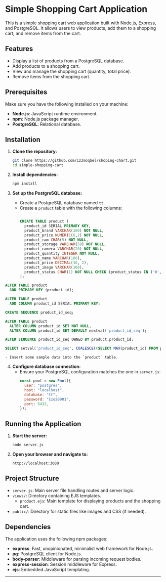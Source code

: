 
# Simple Shopping Cart Application

This is a simple shopping cart web application built with Node.js, Express, and PostgreSQL. It allows users to view products, add them to a shopping cart, and remove items from the cart.

## Features

- Display a list of products from a PostgreSQL database.
- Add products to a shopping cart.
- View and manage the shopping cart (quantity, total price).
- Remove items from the shopping cart.

## Prerequisites

Make sure you have the following installed on your machine:

- **Node.js**: JavaScript runtime environment.
- **npm**: Node.js package manager.
- **PostgreSQL**: Relational database.

## Installation

1. **Clone the repository:**
   ```bash
   git clone https://github.com/izzmoqbel/shoping-chart.git
   cd simple-shopping-cart
   ```

2. **Install dependencies:**
   ```bash
   npm install
   ```

3. **Set up the PostgreSQL database:**
    - Create a PostgreSQL database named `tt`.
    - Create a `product` table with the following columns:
      ```sql
      
      CREATE TABLE product (
        product_id SERIAL PRIMARY KEY,
        product_brand VARCHAR(100) NOT NULL,
        product_price NUMERIC(8,2) NOT NULL,
        product_ram CHAR(5) NOT NULL,
        product_storage VARCHAR(50) NOT NULL,
        product_camera VARCHAR(20) NOT NULL,
        product_quantity INTEGER NOT NULL,
        product_name VARCHAR(100),
        product_price DECIMAL(10, 2),
        product_image VARCHAR(100),
        product_status CHAR(1) NOT NULL CHECK (product_status IN ('0', '1')) 
      );
      ```
      
```sql
ALTER TABLE product
  ADD PRIMARY KEY (product_id);
```
```sql
ALTER TABLE product
  ADD COLUMN product_id SERIAL PRIMARY KEY;
```

```sql
CREATE SEQUENCE product_id_seq;

ALTER TABLE product
  ALTER COLUMN product_id SET NOT NULL,
  ALTER COLUMN product_id SET DEFAULT nextval('product_id_seq');

ALTER SEQUENCE product_id_seq OWNED BY product.product_id;

```
```sql
SELECT setval('product_id_seq', COALESCE((SELECT MAX(product_id) FROM product), 1), false);

```
    - Insert some sample data into the `product` table.

4. **Configure database connection:**
    - Ensure your PostgreSQL configuration matches the one in `server.js`:
      ```javascript
      const pool = new Pool({
        user: "postgres",
        host: "localhost",
        database: "tt",
        password: "Ezo20901",
        port: 5432,
      });
      ```

## Running the Application

1. **Start the server:**
   ```bash
   node server.js
   ```

2. **Open your browser and navigate to:**
   ```
   http://localhost:3000
   ```

## Project Structure

- `server.js`: Main server file handling routes and server logic.
- `views/`: Directory containing EJS templates.
    - `product.ejs`: Main template for displaying products and the shopping cart.
- `public/`: Directory for static files like images and CSS (if needed).

## Dependencies

The application uses the following npm packages:

- **express**: Fast, unopinionated, minimalist web framework for Node.js.
- **pg**: PostgreSQL client for Node.js.
- **body-parser**: Middleware for parsing incoming request bodies.
- **express-session**: Session middleware for Express.
- **ejs**: Embedded JavaScript templating.

---
